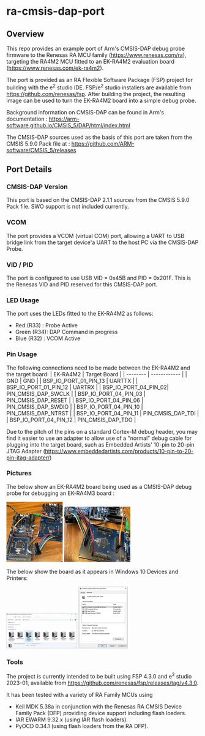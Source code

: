 # ra-cmsis-dap-port

## Overview

This repo provides an example port of Arm's CMSIS-DAP debug probe firmware to the Renesas RA MCU family (https://www.renesas.com/ra), targeting the RA4M2 MCU fitted to an EK-RA4M2 evaluation board (https://www.renesas.com/ek-ra4m2). 

The port is provided as an RA Flexible Software Package (FSP) project for building with the e<sup>2</sup> studio IDE.  FSP/e<sup>2</sup> studio installers are available from https://github.com/renesas/fsp. After building the project, the resulting image can be used to turn the EK-RA4M2 board into a simple debug probe.

Background information on CMSIS-DAP can be found in Arm's documentation : https://arm-software.github.io/CMSIS_5/DAP/html/index.html

The CMSIS-DAP sources used as the basis of this port are taken from the CMSIS 5.9.0 Pack file at : https://github.com/ARM-software/CMSIS_5/releases

## Port Details

### CMSIS-DAP Version
This port is based on the CMSIS-DAP 2.1.1 sources from the CMSIS 5.9.0 Pack file. SWO support is not included currently.

### VCOM
The port provides a VCOM (virtual COM) port, allowing a UART to USB bridge link from the target device'a UART to the host PC via the CMSIS-DAP Probe.

### VID / PID 
The port is configured to use USB VID = 0x45B and PID = 0x201F. This is the Renesas VID and PID reserved for this CMSIS-DAP port.

### LED Usage
The port uses the LEDs fitted to the EK-RA4M2 as follows:
* Red (R33) : Probe Active
* Green (R34): DAP Command in progress
* Blue (R32) : VCOM Active

### Pin Usage
The following connections need to be made between the EK-RA4M2 and the target board:
| EK-RA4M2 | Target Board |
| -------- | ------------ |
| GND | GND |
| BSP_IO_PORT_01_PIN_13 | UARTTX |
| BSP_IO_PORT_01_PIN_12 | UARTRX |
| BSP_IO_PORT_04_PIN_02| PIN_CMSIS_DAP_SWCLK |
| BSP_IO_PORT_04_PIN_03 | PIN_CMSIS_DAP_RESET |
| BSP_IO_PORT_04_PIN_06 | PIN_CMSIS_DAP_SWDIO |
| BSP_IO_PORT_04_PIN_10 | PIN_CMSIS_DAP_NTRST |
| BSP_IO_PORT_04_PIN_11	| PIN_CMSIS_DAP_TDI |
| BSP_IO_PORT_04_PIN_12	| PIN_CMSIS_DAP_TDO |

Due to the pitch of the pins on a standard Cortex-M debug header, you may find it easier to use an adapter to allow use of a "normal" debug cable for plugging into the target board, such as Embedded Artists' 10-pin to 20-pin JTAG Adapter (https://www.embeddedartists.com/products/10-pin-to-20-pin-jtag-adapter/)

### Pictures
The below show an EK-RA4M2 board being used as a CMSIS-DAP debug probe for debugging an EK-RA4M3 board :

[![EK-RA4M2 in use as a CMSIS-DAP Probe #1](/pics/ProbeConnections_1-sm.jpg)](/pics/ProbeConnections_1.jpg) [![EK-RA4M2 in use as a CMSIS-DAP Probe #2](/pics/ProbeConnections_2-sm.jpg)](/pics/ProbeConnections_2.jpg)

The below show the board as it appears in Windows 10 Devices and Printers:

[![Probe in Devices & Printers](/pics/Probe_Devices_Printers-sm.jpg)](/pics/Probe_Devices_Printers.jpg) [![Probe Properties](/pics/Probe_Properties-sm.jpg)](/pics/Probe_Properties.jpg)

### Tools
The project is currently intended to be built using FSP 4.3.0 and e<sup>2</sup> studio 2023-01, available from https://github.com/renesas/fsp/releases/tag/v4.3.0.

It has been tested with a variety of RA Family MCUs using 
* Keil MDK 5.38a in conjunction with the Renesas RA CMSIS Device Family Pack (DFP) providing device support including flash loaders.
* IAR EWARM 9.32.x (using IAR flash loaders).
* PyOCD 0.34.1 (using flash loaders from the RA DFP).


